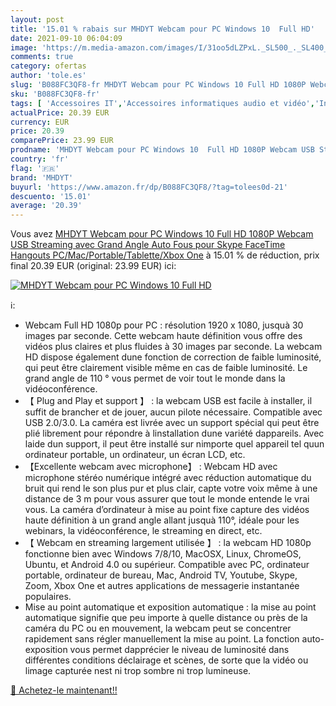 ```yaml
---
layout: post
title: '15.01 % rabais sur MHDYT Webcam pour PC Windows 10  Full HD'
date: 2021-09-10 06:04:09
image: 'https://m.media-amazon.com/images/I/31oo5dLZPxL._SL500_._SL400_.jpg'
comments: true
category: ofertas
author: 'tole.es'
slug: 'B088FC3QF8-fr MHDYT Webcam pour PC Windows 10 Full HD 1080P Webcam USB...'
sku: 'B088FC3QF8-fr'
tags: [ 'Accessoires IT','Accessoires informatiques audio et vidéo','Informatique','Webcams et equipement VoIP','mhdyt', ]
actualPrice: 20.39 EUR
currency: EUR
price: 20.39
comparePrice: 23.99 EUR
prodname: 'MHDYT Webcam pour PC Windows 10  Full HD 1080P Webcam USB Streaming avec Grand Angle Auto Fous pour Skype  FaceTime  Hangouts  PC/Mac/Portable/Tablette/Xbox One'
country: 'fr'
flag: '🇫🇷'
brand: 'MHDYT'
buyurl: 'https://www.amazon.fr/dp/B088FC3QF8/?tag=tolees0d-21'
descuento: '15.01'
average: '20.39'
---
```


Vous avez [MHDYT Webcam pour PC Windows 10  Full HD 1080P Webcam USB Streaming avec Grand Angle Auto Fous pour Skype  FaceTime  Hangouts  PC/Mac/Portable/Tablette/Xbox One](https://www.amazon.fr/dp/B088FC3QF8/?tag=tolees0d-21)  à  15.01 % de réduction, prix final  20.39 EUR (original: 23.99 EUR) ici:

[![MHDYT Webcam pour PC Windows 10  Full HD](https://m.media-amazon.com/images/I/31oo5dLZPxL._SL500_._SL400_.jpg)](https://www.amazon.fr/dp/B088FC3QF8/?tag=tolees0d-21)

ℹ️:

- Webcam Full HD 1080p pour PC : résolution 1920 x 1080, jusquà 30 images par seconde. Cette webcam haute définition vous offre des vidéos plus claires et plus fluides à 30 images par seconde. La webcam HD dispose également dune fonction de correction de faible luminosité, qui peut être clairement visible même en cas de faible luminosité. Le grand angle de 110 ° vous permet de voir tout le monde dans la vidéoconférence.
- 【 Plug and Play et support 】 : la webcam USB est facile à installer, il suffit de brancher et de jouer, aucun pilote nécessaire. Compatible avec USB 2.0/3.0. La caméra est livrée avec un support spécial qui peut être plié librement pour répondre à linstallation dune variété dappareils. Avec laide dun support, il peut être installé sur nimporte quel appareil tel quun ordinateur portable, un ordinateur, un écran LCD, etc.
- 【Excellente webcam avec microphone】 : Webcam HD avec microphone stéréo numérique intégré avec réduction automatique du bruit qui rend le son plus pur et plus clair, capte votre voix même à une distance de 3 m pour vous assurer que tout le monde entende le vrai vous. La caméra d’ordinateur à mise au point fixe capture des vidéos haute définition à un grand angle allant jusquà 110°, idéale pour les webinars, la vidéoconférence, le streaming en direct, etc.
- 【 Webcam en streaming largement utilisée 】 : la webcam HD 1080p fonctionne bien avec Windows 7/8/10, MacOSX, Linux, ChromeOS, Ubuntu, et Android 4.0 ou supérieur. Compatible avec PC, ordinateur portable, ordinateur de bureau, Mac, Android TV, Youtube, Skype, Zoom, Xbox One et autres applications de messagerie instantanée populaires.
- Mise au point automatique et exposition automatique : la mise au point automatique signifie que peu importe à quelle distance ou près de la caméra du PC ou en mouvement, la webcam peut se concentrer rapidement sans régler manuellement la mise au point. La fonction auto-exposition vous permet dapprécier le niveau de luminosité dans différentes conditions déclairage et scènes, de sorte que la vidéo ou limage capturée nest ni trop sombre ni trop lumineuse.

[🛒 Achetez-le maintenant!!](https://www.amazon.fr/dp/B088FC3QF8/?tag=tolees0d-21)
